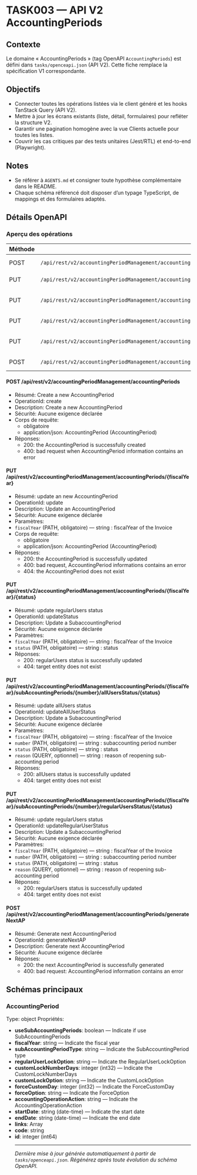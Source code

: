 # TASK003 — API V2 AccountingPeriods

## Contexte
Le domaine « AccountingPeriods » (tag OpenAPI `AccountingPeriods`) est défini dans `tasks/openceapi.json` (API V2). Cette fiche remplace la spécification V1 correspondante.

## Objectifs
- Connecter toutes les opérations listées via le client généré et les hooks TanStack Query (API V2).
- Mettre à jour les écrans existants (liste, détail, formulaires) pour refléter la structure V2.
- Garantir une pagination homogène avec la vue Clients actuelle pour toutes les listes.
- Couvrir les cas critiques par des tests unitaires (Jest/RTL) et end-to-end (Playwright).

## Notes
- Se référer à `AGENTS.md` et consigner toute hypothèse complémentaire dans le README.
- Chaque schéma référencé doit disposer d’un typage TypeScript, de mappings et des formulaires adaptés.

## Détails OpenAPI

### Aperçu des opérations

| Méthode | Chemin | Résumé | OperationId |
| --- | --- | --- | --- |
| POST | `/api/rest/v2/accountingPeriodManagement/accountingPeriods` | Create a new AccountingPeriod | create |
| PUT | `/api/rest/v2/accountingPeriodManagement/accountingPeriods/{fiscalYear}` | update an new AccountingPeriod | update |
| PUT | `/api/rest/v2/accountingPeriodManagement/accountingPeriods/{fiscalYear}/{status}` | update regularUsers status | updateStatus |
| PUT | `/api/rest/v2/accountingPeriodManagement/accountingPeriods/{fiscalYear}/subAccountingPeriods/{number}/allUsersStatus/{status}` | update allUsers status | updateAllUserStatus |
| PUT | `/api/rest/v2/accountingPeriodManagement/accountingPeriods/{fiscalYear}/subAccountingPeriods/{number}/regularUsersStatus/{status}` | update regularUsers status | updateRegularUserStatus |
| POST | `/api/rest/v2/accountingPeriodManagement/accountingPeriods/generateNextAP` | Generate next AccountingPeriod | generateNextAP |

#### POST /api/rest/v2/accountingPeriodManagement/accountingPeriods

- Résumé: Create a new AccountingPeriod
- OperationId: create
- Description: Create a new AccountingPeriod
- Sécurité: Aucune exigence déclarée
- Corps de requête:
  - obligatoire
  - application/json: AccountingPeriod (AccountingPeriod)
- Réponses:
  - 200: the AccountingPeriod is successfully created
  - 400: bad request when AccountingPeriod information contains an error

#### PUT /api/rest/v2/accountingPeriodManagement/accountingPeriods/{fiscalYear}

- Résumé: update an new AccountingPeriod
- OperationId: update
- Description: Update an AccountingPeriod
- Sécurité: Aucune exigence déclarée
- Paramètres:
- `fiscalYear` (PATH, obligatoire) — string : fiscalYear of the Invoice
- Corps de requête:
  - obligatoire
  - application/json: AccountingPeriod (AccountingPeriod)
- Réponses:
  - 200: the AccountingPeriod is successfully updated
  - 400: bad request, AccountingPeriod informations contains an error
  - 404: the AccountingPeriod does not exist

#### PUT /api/rest/v2/accountingPeriodManagement/accountingPeriods/{fiscalYear}/{status}

- Résumé: update regularUsers status
- OperationId: updateStatus
- Description: Update a SubaccountingPeriod
- Sécurité: Aucune exigence déclarée
- Paramètres:
- `fiscalYear` (PATH, obligatoire) — string : fiscalYear of the Invoice
- `status` (PATH, obligatoire) — string : status
- Réponses:
  - 200: regularUsers status is successfully updated
  - 404: target entity does not exist

#### PUT /api/rest/v2/accountingPeriodManagement/accountingPeriods/{fiscalYear}/subAccountingPeriods/{number}/allUsersStatus/{status}

- Résumé: update allUsers status
- OperationId: updateAllUserStatus
- Description: Update a SubaccountingPeriod
- Sécurité: Aucune exigence déclarée
- Paramètres:
- `fiscalYear` (PATH, obligatoire) — string : fiscalYear of the Invoice
- `number` (PATH, obligatoire) — string : subaccounting period number
- `status` (PATH, obligatoire) — string : status
- `reason` (QUERY, optionnel) — string : reason of reopening sub-accounting period
- Réponses:
  - 200: allUsers status is successfully updated
  - 404: target entity does not exist

#### PUT /api/rest/v2/accountingPeriodManagement/accountingPeriods/{fiscalYear}/subAccountingPeriods/{number}/regularUsersStatus/{status}

- Résumé: update regularUsers status
- OperationId: updateRegularUserStatus
- Description: Update a SubaccountingPeriod
- Sécurité: Aucune exigence déclarée
- Paramètres:
- `fiscalYear` (PATH, obligatoire) — string : fiscalYear of the Invoice
- `number` (PATH, obligatoire) — string : subaccounting period number
- `status` (PATH, obligatoire) — string : status
- `reason` (QUERY, optionnel) — string : reason of reopening sub-accounting period
- Réponses:
  - 200: regularUsers status is successfully updated
  - 404: target entity does not exist

#### POST /api/rest/v2/accountingPeriodManagement/accountingPeriods/generateNextAP

- Résumé: Generate next AccountingPeriod
- OperationId: generateNextAP
- Description: Generate next AccountingPeriod
- Sécurité: Aucune exigence déclarée
- Réponses:
  - 200: the next AccountingPeriod is successfully generated
  - 400: bad request: AccountingPeriod information contains an error

## Schémas principaux

### AccountingPeriod
Type: object
Propriétés:
- **useSubAccountingPeriods**: boolean — Indicate if use SubAccountingPeriods
- **fiscalYear**: string — Indicate the fiscal year
- **subAccountingPeriodType**: string — Indicate the SubAccountingPeriod type
- **regularUserLockOption**: string — Indicate the RegularUserLockOption
- **customLockNumberDays**: integer (int32) — Indicate the CustomLockNumberDays
- **customLockOption**: string — Indicate the CustomLockOption
- **forceCustomDay**: integer (int32) — Indicate the ForceCustomDay
- **forceOption**: string — Indicate the ForceOption
- **accountingOperationAction**: string — Indicate the AccountingOperationAction
- **startDate**: string (date-time) — Indicate the start date
- **endDate**: string (date-time) — Indicate the end date
- **links**: Array<object>
- **code**: string
- **id**: integer (int64)

---

_Dernière mise à jour générée automatiquement à partir de `tasks/openceapi.json`. Régénérez après toute évolution du schéma OpenAPI._
